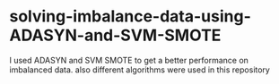 # solving-imbalance-data-using-ADASYN-and-SVM-SMOTE
I used ADASYN and SVM SMOTE to get a better performance on imbalanced data. also different algorithms were used in this repository
